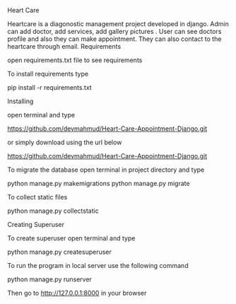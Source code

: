Heart Care

Heartcare is a diagonostic management project developed in django. Admin can add doctor, add services, add gallery pictures . User can see doctors profile and also they can make appointment. They can also contact to the heartcare through email.
Requirements

open requirements.txt file to see requirements

To install requirements type

pip install -r requirements.txt

Installing

open terminal and type

https://github.com/devmahmud/Heart-Care-Appointment-Django.git

or simply download using the url below

https://github.com/devmahmud/Heart-Care-Appointment-Django.git

To migrate the database open terminal in project directory and type

python manage.py makemigrations
python manage.py migrate

To collect static files

python manage.py collectstatic

Creating Superuser

To create superuser open terminal and type

python manage.py createsuperuser


To run the program in local server use the following command

python manage.py runserver

Then go to http://127.0.0.1:8000 in your browser
